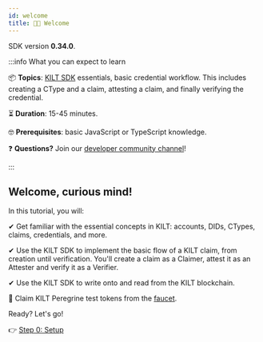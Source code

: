 ```yaml
---
id: welcome
title: 👋🏻 Welcome
---
```


<!-- When updating this version also update 02_setup.md! -->
<!-- TODO: Turn into variable -->
<!-- TODO: Is the Quickstart a dependency? -->
SDK version **0.34.0**.

:::info What you can expect to learn

📦 **Topics**: [KILT SDK](https://github.com/KILTprotocol/sdk-js) essentials, basic credential workflow.
This includes creating a CType and a claim, attesting a claim, and finally verifying the credential.

⏳ **Duration**: 15-45 minutes.

🤓 **Prerequisites**: basic JavaScript or TypeScript knowledge.

❓ **Questions?** Join our [developer community channel](https://discord.gg/hX4pc8rdHS)!

:::

## Welcome, curious mind!

In this tutorial, you will:

✔ Get familiar with the essential concepts in KILT: accounts, DIDs, CTypes, claims, credentials, and more.

✔ Use the KILT SDK to implement the basic flow of a KILT claim, from creation until verification.
You'll create a claim as a <span className="label-role claimer">Claimer</span>, attest it as an <span className="label-role attester">Attester</span> and verify it as a <span className="label-role verifier">Verifier</span>.

✔ Use the KILT SDK to write onto and read from the KILT blockchain.

🚀 Claim KILT Peregrine test tokens from the [faucet](https://faucet.peregrine.kilt.io).

Ready? Let's go!

👉 [Step 0: Setup](./02_setup.md)
